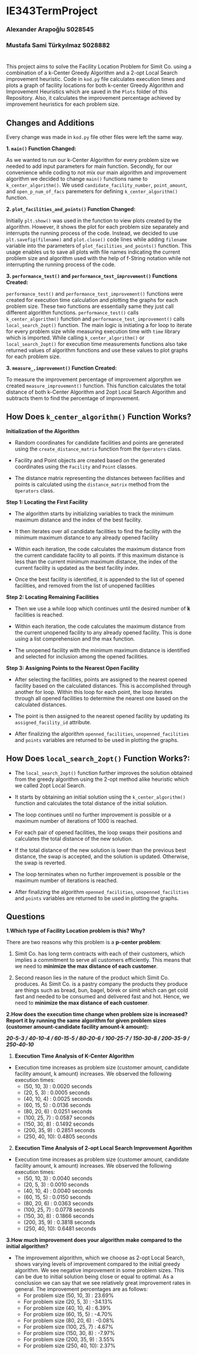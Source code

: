 # IE343TermProject 
### Alexander Arapoğlu S028545
### Mustafa Sami Türkyılmaz S028882
#
This project aims to solve the Facility Location Problem for Simit Co. using a combination of a k-Center Greedy Algorithm and a 2-opt Local Search improvement heuristic. Code in `kod.py` file calculates execution times and plots a graph of facility locations for both k-center Greedy Algorithm and Improvement Heuristics which are saved in the `Plots` folder of this Repository. Also, it calculates the improvement percentage achieved by improvement heuristics for each problem size.

## Changes and Additions

Every change was made in `kod.py` file other files were left the same way.

**1. `main()` Function Changed:** 

As we wanted to run our k-Center Algorithm for every problem size we needed to add input parameters for main function. Secondly, for our convenience while coding to not mix our main algorithm and improvement algorithm we decided to change `main()` functions name to `k_center_algorithm()`. We used `candidate_facility_number`, `point_amount`, and `open_p_num_of_facs` paremeters for defining `k_center_algorithm()` function.

**2. `plot_facilities_and_points()` Function Changed:**

Initially `plt.show()` was used in the function to view plots created by the algorithm. However, it shows the plot for each problem size separately and interrupts the running process of the code. Instead, we decided to use `plt.savefig(filename)` and `plot.close()` code lines while adding `filename` variable into the parameters of `plot_facilities_and_points()` function. This usage enables us to save all plots with file names indicating the current problem size and algorithm used with the help of f-String notation while not interrupting the running process of the code. 

**3. `performance_test()` and `performance_test_improvement()` Functions Created:**

`performance_test()` and `performance_test_improvement()` functions were created for execution time calculation and plotting the graphs for each problem size. These two functions are essentially same they just call different algorithm functions. `performance_test()` calls `k_center_algorithm()` function and `performance_test_improvement()` calls `local_search_2opt()` function. The main logic is initiating a for loop to iterate for every problem size while measuring execution time with `time` library which is imported. While calling `k_center_algorithm()` or `local_search_2opt()` for execution time measurements functions also take returned values of algorithm functions and use these values to plot graphs for each problem size.

**3. `measure_,improvement()` Function Created:**

To measure the improvement percentage of improvement algorşthm we created `measure_improvement()` function. This function calculates the total distance of both k-Center Algorithm and 2opt Local Search Algorithm and subtracts them to find the percentage of improvement. 

## How Does `k_center_algorithm()` Function Works?

**Initialization of the Algorithm**

- Random coordinates for candidate facilities and points are generated using the `create_distance_matrix` function from the `Operators` class.

- Facility and Point objects are created based on the generated coordinates using the `Facility` and `Point` classes.


- The distance matrix representing the distances between facilities and points is calculated using the `distance_matrix` method from the `Operators` class.

**Step 1: Locating the First Facility**

- The algorithm starts by initializing variables to track the minimum maximum distance and the index of the best facility.

- It then iterates over all candidate facilities to find the facility with the minimum maximum distance to any already opened facility

- Within each iteration, the code calculates the maximum distance from the current candidate facility to all points. If this maximum distance is less than the current minimum maximum distance, the index of the current facility is updated as the best facility index.

- Once the best facility is identified, it is appended to the list of opened facilities, and removed from the list of unopened facilities

**Step 2: Locating Remaining Facilities**

- Then we use a while loop which continues until the desired number of **k** facilities is reached.

- Within each iteration, the code calculates the maximum distance from the current unopened facility to any already opened facility. This is done using a list comprehension and the max function.

- The unopened facility with the minimum maximum distance is identified and selected for inclusion among the opened facilities.

**Step 3: Assigning Points to the Nearest Open Facility**

- After selecting the facilities, points are assigned to the nearest opened facility based on the calculated distances. This is accomplished through another for loop. Within this loop for each point, the loop iterates through all opened facilities to determine the nearest one based on the calculated distances.

- The point is then assigned to the nearest opened facility by updating its `assigned_facility_id` attribute.

- After finalizing the algorithm `openned_facilities`, `unopenned_facilities` and `points` variables are returned to be used in plotting the graphs.


## How Does `local_search_2opt()` Function Works?:

- The `local_search_2opt()` function further improves the solution obtained from the greedy algorithm using the 2-opt method alike heuristic which we called 2opt Local Search.

- It starts by obtaining an initial solution using the `k_center_algorithm()` function and calculates the total distance of the initial solution.

- The loop continues until no further improvement is possible or a maximum number of iterations of 1000 is reached.

- For each pair of opened facilities, the loop swaps their positions and calculates the total distance of the new solution.

- If the total distance of the new solution is lower than the previous best distance, the swap is accepted, and the solution is updated. Otherwise, the swap is reverted.

- The loop terminates when no further improvement is possible or the maximum number of iterations is reached.

- After finalizing the algorithm `openned_facilities`, `unopenned_facilities` and `points` variables are returned to be used in plotting the graphs.



## Questions 

**1.Which type of Facility Location problem is this? Why?**

There are two reasons why this problem is a **p-center problem**:

1. Simit Co. has long term contracts with each of their customers,  which implies a commitment to serve all customers efficiently. This means that we need to **minimize the max distance of each customer**.

2. Second reason lies in the nature of the product which Simit Co. produces. As Simit Co. is a pastry company the products they produce are things such as bread, bun, bagel, börek or simit which can get cold fast and needed to be consumed and delivered fast and hot. Hence, we need to **minimize the max distance of each customer**.


**2.How does the execution time change when problem size is increased? Report it by running the same algorithm for given problem sizes (customer amount-candidate facility amount-k amount):**

***20-5-3 / 40-10-4 / 60-15-5 / 80-20-6 / 100-25-7 / 150-30-8 / 200-35-9 / 250-40-10***

1. **Execution Time Analysis of K-Center Algorithm**
- Execution time increases as problem size (customer amount, candidate facility amount, k amount) increases. We observed the following execution times:
     - (50, 10, 3)  : 0.0020 seconds
     - (20, 5, 3)   : 0.0005 seconds
     - (40, 10, 4)  : 0.0025 seconds
     - (60, 15, 5)  : 0.0136 seconds
     - (80, 20, 6)  : 0.0251 seconds
     - (100, 25, 7) : 0.0587 seconds
     - (150, 30, 8) : 0.1492 seconds
     - (200, 35, 9) : 0.2851 seconds
     - (250, 40, 10): 0.4805 seconds

2. **Execution Time Analysis of 2-opt Local Search Improvement Agorithm**
- Execution time increases as problem size (customer amount, candidate facility amount, k amount) increases. We observed the following execution times:
     - (50, 10, 3)  : 0.0040 seconds
     - (20, 5, 3)   : 0.0010 seconds
     - (40, 10, 4)  : 0.0040 seconds
     - (60, 15, 5)  : 0.0150 seconds
     - (80, 20, 6)  : 0.0363 seconds
     - (100, 25, 7) : 0.0778 seconds
     - (150, 30, 8) : 0.1866 seconds
     - (200, 35, 9) : 0.3818 seconds
     - (250, 40, 10): 0.6481 seconds
   

**3.How much improvement does your algorithm make compared to the initial algorithm?**
- The improvement algorithm, which we choose as 2-opt Local Search, shows varying levels of improvement compared to the initial greedy algorithm. We see negative improvement in some problem sizes. This can be due to initial solution being close or equal to optimal. As a conclusion we can say that we see relatively great improvement rates in general. The improvement percentages are as follows:
     - For problem size (50, 10, 3)  : 23.69%
     - For problem size (20, 5, 3)   : -34.13%
     - For problem size (40, 10, 4)  : 6.39%
     - For problem size (60, 15, 5)  : -4.70%
     - For problem size (80, 20, 6)  : -0.08%
     - For problem size (100, 25, 7) : 4.67%
     - For problem size (150, 30, 8) : -7.97%
     - For problem size (200, 35, 9) : 3.55%
     - For problem size (250, 40, 10): 2.37%
